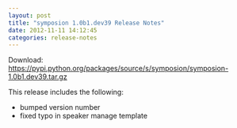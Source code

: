 ```yaml
---
layout: post
title: "symposion 1.0b1.dev39 Release Notes"
date: 2012-11-11 14:12:45
categories: release-notes
---
```


Download: <https://pypi.python.org/packages/source/s/symposion/symposion-1.0b1.dev39.tar.gz>

This release includes the following:

* bumped version number
* fixed typo in speaker manage template
